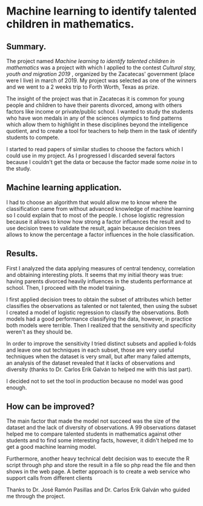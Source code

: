 # Machine learning to identify talented children in mathematics.

## Summary.

The project named <em>Machine learning to identify talented children in mathematics</em> was a project with which I applied to the contest <em> Cultural stay, youth and migration 2019 </em>, organized by the Zacatecas' government (place were I live) in march of 2019. My project was selected as one of the winners and we went to a 2 weeks trip to Forth Worth, Texas as prize.

The insight of the project was that in Zacatecas it is common for young people and children to have their parents divorced, among with others factors like income or private/public school. I wanted to study the students who have won medals in any of the sciences olympics to find patterns which allow them to highlight in these disciplines beyond the intelligence quotient, and to create a tool for teachers to help them in the task of identify students to compete.

I started to read papers of similar studies to choose the factors which I could use in my project. As I progressed I discarded several factors because I couldn't get the data or because the factor made some <em>noise</em> in to the study.

## Machine learning application.

I had to choose an algorithm that would allow me to know where the classification came from without advanced knowledge of machine learning so I could explain that to most of the people. I chose logistic regression because it allows to know how strong a factor influences the result and to use decision trees to validate the result, again because decision trees allows to know the percentage a factor influences in the hole classification.

## Results.

First I analyzed the data applying measures of central tendency, correlation and obtaining interesting plots. It seems that my initial theory was true: having parents divorced heavily influences in the students performance at school. Then, I proceed with the model training.

I first applied decision trees to obtain the subset of attributes which better classifies the observations as talented or not talented, then using the subset I created a model of logistic regression to classify the observations. Both models had a good performance classifying the data, however, in practice both models were terrible. Then I realized that the sensitivity and specificity weren't as they should be. 

In order to improve the sensitivity I tried distinct subsets and applied k-folds and leave one out techniques in each subset, those are very useful techniques when the dataset is very small, but after many failed attempts, an analysis of the dataset revealed that it lacks of observations and diversity (thanks to Dr. Carlos Erik Galván to helped me with this last part).

I decided not to set the tool in production because no model was good enough. 

## How can be improved?

The main factor that made the model not succeed was the size of the dataset and the lack of diversity of observations. A 99 observations dataset helped me to compare talented students in mathematics against other students and to find some interesting facts, however, it didn't helped me to get a good machine learning model. 

Furthermore, another heavy technical debt decision was to execute the R script through php and store the result in a file so php read the file and then shows in the web page. A better approach is to create a web service who support calls from different clients

Thanks to Dr. José Ramón Pasillas and Dr. Carlos Erik Galván who guided me through the project.
